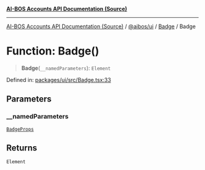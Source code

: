 [**AI-BOS Accounts API Documentation (Source)**](../../../../README.md)

***

[AI-BOS Accounts API Documentation (Source)](../../../../README.md) / [@aibos/ui](../../README.md) / [Badge](../README.md) / Badge

# Function: Badge()

> **Badge**(`__namedParameters`): `Element`

Defined in: [packages/ui/src/Badge.tsx:33](https://github.com/pohlai88/accounts/blob/48103fb36d28b2b9bfb33472b6de2f719773cde9/packages/ui/src/Badge.tsx#L33)

## Parameters

### \_\_namedParameters

[`BadgeProps`](../interfaces/BadgeProps.md)

## Returns

`Element`

